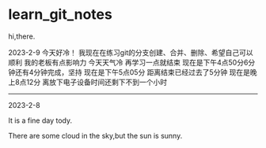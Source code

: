 # learn_git_notes

hi,there.

2023-2-9
今天好冷！
我现在在练习git的分支创建、合并、删除、希望自己可以顺利
我的老板有点影响力
今天天气冷
再学习一点就结束
现在是下午4点50分6分钟还有4分钟完成，坚持
现在是下午5点05分 距离结束已经过去了5分钟
现在是晚上8点12分 离放下电子设备时间还剩下不到一个小时

---

2023-2-8

It is a fine day tody.

There are some cloud in the sky,but the sun is sunny.



